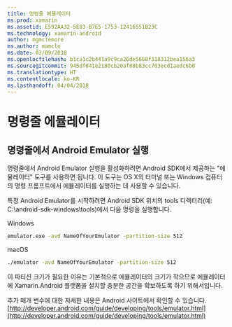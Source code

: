 ```yaml
---
title: 명령줄 에뮬레이터
ms.prod: xamarin
ms.assetid: E592AA32-5E83-B7E5-1753-12416551B23C
ms.technology: xamarin-android
author: mgmclemore
ms.author: mamcle
ms.date: 03/09/2018
ms.openlocfilehash: b1ca1c2b441a9c9ca26de5668f318312bea156a3
ms.sourcegitcommit: 945df041e2180cb20af08b83cc703ecd1aedc6b0
ms.translationtype: HT
ms.contentlocale: ko-KR
ms.lasthandoff: 04/04/2018
---
```

# <a name="command-line-emulator"></a>명령줄 에뮬레이터


## <a name="running-the-android-emulator-from-the-command-line"></a>명령줄에서 Android Emulator 실행

명령줄에서 Android Emulator 실행을 활성화하려면 Android SDK에서 제공하는 "에뮬레이터" 도구를 사용하면 됩니다. 이 도구는 OS X의 터미널 또는 Windows 컴퓨터의 명령 프롬프트에서 에뮬레이터를 실행하는 데 사용할 수 있습니다.

특정 Android Emulator를 시작하려면 Android SDK 위치의 tools 디렉터리(예: C:\android-sdk-windows\tools)에서 다음 명령을 실행합니다.

Windows

```cmd
emulator.exe -avd NameOfYourEmulator -partition-size 512
```

macOS

```bash
./emulator -avd NameOfYourEmulator -partition-size 512
```

이 파티션 크기가 필요한 이유는 기본적으로 에뮬레이터의 크기가 작으므로 에뮬레이터에 Xamarin.Android 플랫폼을 설치할 충분한 공간을 확보하도록 하기 위해서입니다.

추가 매개 변수에 대한 자세한 내용은 Android 사이트에서 확인할 수 있습니다. [http://developer.android.com/guide/developing/tools/emulator.html](http://developer.android.com/guide/developing/tools/emulator.html)
